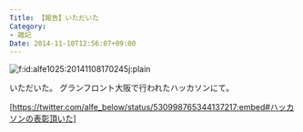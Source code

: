 ```yaml
---
Title: 【報告】いただいた
Category:
- 雑記
Date: 2014-11-10T12:56:07+09:00
---
```


<p><span itemscope itemtype="http://schema.org/Photograph"><img src="http://cdn-ak.f.st-hatena.com/images/fotolife/a/alfe1025/20141108/20141108170245.jpg" alt="f:id:alfe1025:20141108170245j:plain" title="f:id:alfe1025:20141108170245j:plain" class="hatena-fotolife" itemprop="image"></span></p>

いただいた。
グランフロント大阪で行われたハッカソンにて。

[https://twitter.com/alfe_below/status/530998765344137217:embed#ハッカソンの表彰頂いた]

